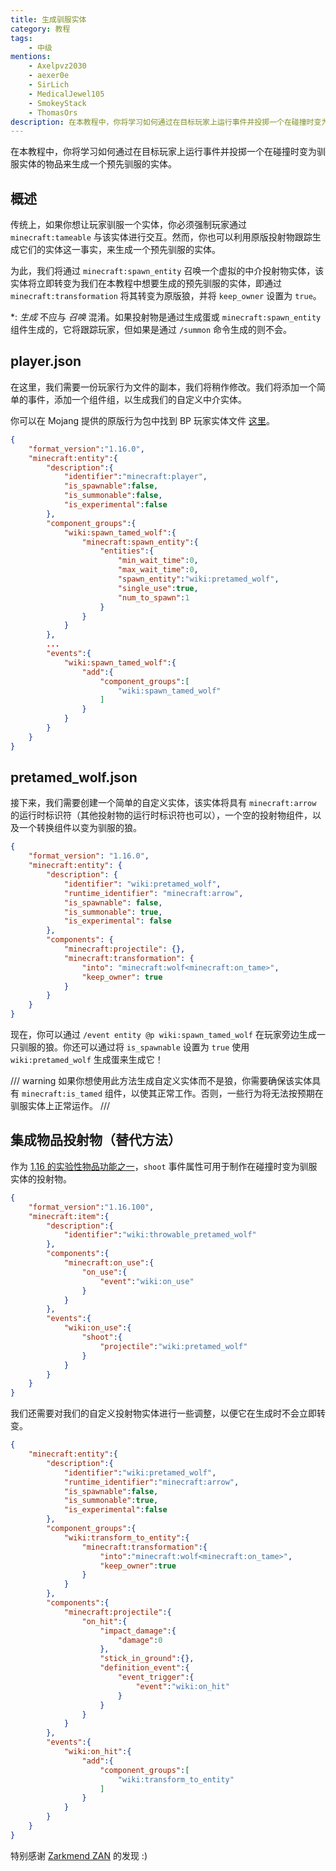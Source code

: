 ```yaml
---
title: 生成驯服实体
category: 教程
tags:
    - 中级
mentions:
    - Axelpvz2030
    - aexer0e
    - SirLich
    - MedicalJewel105
    - SmokeyStack
    - ThomasOrs
description: 在本教程中，你将学习如何通过在目标玩家上运行事件并投掷一个在碰撞时变为驯服实体的物品来生成一个预先驯服的实体。
---
```


在本教程中，你将学习如何通过在目标玩家上运行事件并投掷一个在碰撞时变为驯服实体的物品来生成一个预先驯服的实体。

## 概述

传统上，如果你想让玩家驯服一个实体，你必须强制玩家通过 `minecraft:tameable` 与该实体进行交互。然而，你也可以利用原版投射物跟踪生成它们的实体这一事实，来生成一个预先驯服的实体。

为此，我们将通过 `minecraft:spawn_entity` 召唤一个虚拟的中介投射物实体，该实体将立即转变为我们在本教程中想要生成的预先驯服的实体，即通过 `minecraft:transformation` 将其转变为原版狼，并将 `keep_owner` 设置为 `true`。

\*: _生成_ 不应与 _召唤_ 混淆。如果投射物是通过生成蛋或 `minecraft:spawn_entity` 组件生成的，它将跟踪玩家，但如果是通过 `/summon` 命令生成的则不会。

## player.json

在这里，我们需要一份玩家行为文件的副本，我们将稍作修改。我们将添加一个简单的事件，添加一个组件组，以生成我们的自定义中介实体。

你可以在 Mojang 提供的原版行为包中找到 BP 玩家实体文件 [这里](https://aka.ms/behaviorpacktemplate)。

```json title="BP/entities/player.json"
{
    "format_version":"1.16.0",
    "minecraft:entity":{
        "description":{
            "identifier":"minecraft:player",
            "is_spawnable":false,
            "is_summonable":false,
            "is_experimental":false
        },
        "component_groups":{
            "wiki:spawn_tamed_wolf":{
                "minecraft:spawn_entity":{
                    "entities":{
                        "min_wait_time":0,
                        "max_wait_time":0,
                        "spawn_entity":"wiki:pretamed_wolf",
                        "single_use":true,
                        "num_to_spawn":1
                    }
                }
            }
		},
        ...
		"events":{
            "wiki:spawn_tamed_wolf":{
                "add":{
                    "component_groups":[
                        "wiki:spawn_tamed_wolf"
                    ]
                }
            }
        }
    }
}
```

## pretamed_wolf.json

接下来，我们需要创建一个简单的自定义实体，该实体将具有 `minecraft:arrow` 的运行时标识符（其他投射物的运行时标识符也可以），一个空的投射物组件，以及一个转换组件以变为驯服的狼。

```json title="BP/entities/pretamed_wolf.json"
{
	"format_version": "1.16.0",
	"minecraft:entity": {
		"description": {
			"identifier": "wiki:pretamed_wolf",
			"runtime_identifier": "minecraft:arrow",
			"is_spawnable": false,
			"is_summonable": true,
			"is_experimental": false
		},
		"components": {
			"minecraft:projectile": {},
			"minecraft:transformation": {
				"into": "minecraft:wolf<minecraft:on_tame>",
				"keep_owner": true
			}
		}
	}
}
```

现在，你可以通过 `/event entity @p wiki:spawn_tamed_wolf` 在玩家旁边生成一只驯服的狼。你还可以通过将 `is_spawnable` 设置为 `true` 使用 `wiki:pretamed_wolf` 生成蛋来生成它！

/// warning
如果你想使用此方法生成自定义实体而不是狼，你需要确保该实体具有 `minecraft:is_tamed` 组件，以使其正常工作。否则，一些行为将无法按预期在驯服实体上正常运作。
///

## 集成物品投射物（替代方法）

作为 [1.16 的实验性物品功能之一](/items/item-components)，`shoot` 事件属性可用于制作在碰撞时变为驯服实体的投射物。

```json title="BP/items/throwable_pretamed_wolf.json"
{
    "format_version":"1.16.100",
    "minecraft:item":{
        "description":{
            "identifier":"wiki:throwable_pretamed_wolf"
        },
        "components":{
            "minecraft:on_use":{
                "on_use":{
                    "event":"wiki:on_use"
                }
            }
        },
        "events":{
            "wiki:on_use":{
                "shoot":{
                    "projectile":"wiki:pretamed_wolf"
                }
            }
        }
    }
}
```

我们还需要对我们的自定义投射物实体进行一些调整，以便它在生成时不会立即转变。

```json title="BP/entities/pretamed_wolf.json"
{
    "minecraft:entity":{
        "description":{
            "identifier":"wiki:pretamed_wolf",
            "runtime_identifier":"minecraft:arrow",
            "is_spawnable":false,
            "is_summonable":true,
            "is_experimental":false
        },
        "component_groups":{
            "wiki:transform_to_entity":{
                "minecraft:transformation":{
                    "into":"minecraft:wolf<minecraft:on_tame>",
                    "keep_owner":true
                }
            }
        },
        "components":{
            "minecraft:projectile":{
                "on_hit":{
                    "impact_damage":{
                        "damage":0
                    },
                    "stick_in_ground":{},
                    "definition_event":{
                        "event_trigger":{
                            "event":"wiki:on_hit"
                        }
                    }
                }
            }
        },
        "events":{
            "wiki:on_hit":{
                "add":{
                    "component_groups":[
                        "wiki:transform_to_entity"
                    ]
                }
            }
        }
    }
}
```

特别感谢 [Zarkmend ZAN](https://twitter.com/Zarkmend_ZAN) 的发现 :)